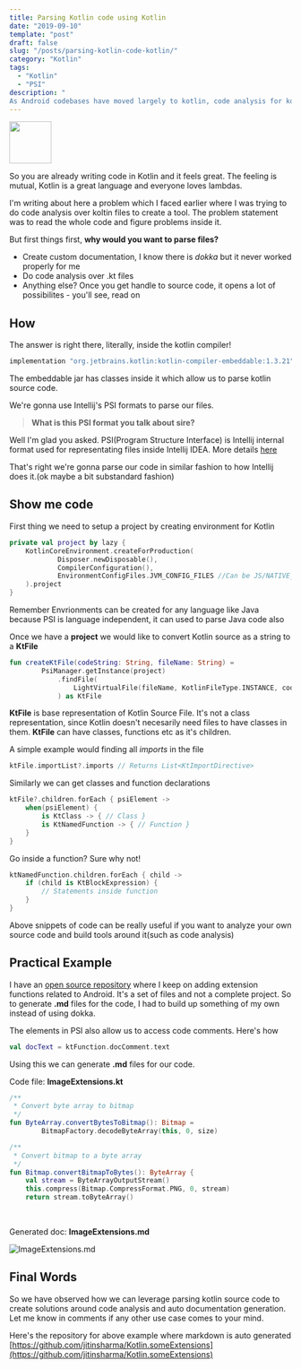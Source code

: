 ```yaml
---
title: Parsing Kotlin code using Kotlin
date: "2019-09-10"
template: "post"
draft: false
slug: "/posts/parsing-kotlin-code-kotlin/"
category: "Kotlin"
tags:
  - "Kotlin"
  - "PSI"
description: "
As Android codebases have moved largely to kotlin, code analysis for kotlin code presents itself as a unique problem with a utterly simple solution."
---
```


<img src="/media/parsing-kotlin-code-kotlin/logo.svg" width="75" height="75"/>

So you are already writing code in Kotlin and it feels great. The feeling is mutual, Kotlin is a great language and everyone loves lambdas.

I'm writing about here a problem which I faced earlier where I was trying to do code analysis over koltin files to create a tool. The problem statement was to read the whole code and figure problems inside it.

But first things first, **why would you want to parse files?**

- Create custom documentation, I know there is *dokka* but it never worked properly for me
- Do code analysis over .kt files
- Anything else? Once you get handle to source code, it opens a lot of possibilites - you'll see, read on

## How
The answer is right there, literally, inside the kotlin compiler!

```groovy
implementation "org.jetbrains.kotlin:kotlin-compiler-embeddable:1.3.21"
```

The embeddable jar has classes inside it which allow us to parse kotlin source code.

We're gonna use Intellij's PSI formats to parse our files.

>**What is this PSI format you talk about sire?**

Well I'm glad you asked. PSI(Program Structure Interface) is Intellij internal format used for representating files inside Intellij IDEA. More details [here](https://www.jetbrains.org/intellij/sdk/docs/basics/architectural_overview/psi.html)

That's right we're gonna parse our code in similar fashion to how Intellij does it.(ok maybe a bit substandard fashion)

## Show me code

First thing we need to setup a project by creating environment for Kotlin

```kotlin
private val project by lazy {
    KotlinCoreEnvironment.createForProduction(
            Disposer.newDisposable(),
            CompilerConfiguration(),
            EnvironmentConfigFiles.JVM_CONFIG_FILES //Can be JS/NATIVE_CONFIG_FILES for non JVM projects
    ).project
}
```

Remember Envrionments can be created for any language like Java because PSI is language independent, it can used to parse Java code also

Once we have a **project** we would like to convert Kotlin source as a string to a **KtFile**

```kotlin
fun createKtFile(codeString: String, fileName: String) =
        PsiManager.getInstance(project)
            .findFile(
                LightVirtualFile(fileName, KotlinFileType.INSTANCE, codeString)
            ) as KtFile
```

**KtFile** is base representation of Kotlin Source File. It's not a class representation, since Kotlin doesn't necesarily need files to have classes in them. **KtFile** can have classes, functions etc as it's children.

A simple example would finding all *imports* in the file
```kotlin
ktFile.importList?.imports // Returns List<KtImportDirective>
```

Similarly we can get classes and function declarations
```kotlin
ktFile?.children.forEach { psiElement -> 
    when(psiElement) {
        is KtClass -> { // Class }
        is KtNamedFunction -> { // Function }
    }
}
```

Go inside a function? Sure why not!
```kotlin
ktNamedFunction.children.forEach { child ->
    if (child is KtBlockExpression) {
        // Statements inside function
    }
}
```

Above snippets of code can be really useful if you want to analyze your own source code and build tools around it(such as code analysis)

## Practical Example

I have an [open source repository](https://github.com/jitinsharma/Kotlin.someExtensions) where I keep on adding extension functions related to Android. It's a set of files and not a complete project. So to generate **.md** files for the code, I had to build up something of my own instead of using dokka.

The elements in PSI also allow us to access code comments. Here's how
```kotlin
val docText = ktFunction.docComment.text
```

Using this we can generate **.md** files for our code.

Code file: **ImageExtensions.kt**
```kotlin
/**
 * Convert byte array to bitmap
 */
fun ByteArray.convertBytesToBitmap(): Bitmap =
        BitmapFactory.decodeByteArray(this, 0, size)

/**
 * Convert bitmap to a byte array
 */
fun Bitmap.convertBitmapToBytes(): ByteArray {
    val stream = ByteArrayOutputStream()
    this.compress(Bitmap.CompressFormat.PNG, 0, stream)
    return stream.toByteArray()
```
<br>

Generated doc: **ImageExtensions.md**

![ImageExtensions.md](/media/parsing-kotlin-files-kotlin/image-extensions-doc.png)

## Final Words

So we have observed how we can leverage parsing kotlin source code to create solutions around code analysis and auto documentation generation. Let me know in comments if any other use case comes to your mind.

Here's the repository for above example where markdown is auto generated
[https://github.com/jitinsharma/Kotlin.someExtensions](https://github.com/jitinsharma/Kotlin.someExtensions)